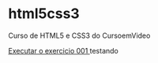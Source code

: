 # html5css3

 Curso de HTML5 e CSS3 do CursoemVideo

 <a href="https://Landopg.github.io/html5css3/exercicios/ex002/index.html">Executar o exercicio 001 </a> testando
